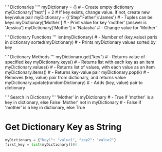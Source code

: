 ''' Dictionaries ''''
myDictionary = {} # - Create empty dictionary
myDictionary["text"]  = 2 # If key exists, change value. If not, create new key/value pair
myDictionary = {('Step''Father'):'James'} # - Tuples can be keys
myDictionary['Mother'] # - Print value for key 'mother' (answer is 'Jessica')
myDictionary['Mother'] = 'Natasha' # - Change value for 'Mother'

''' Dictionary Functions '''
len(myDictionary) # - Number of (key,value) paris in dictionary
sorted(myDictionary) # - Prints myDictionary values sorted by key

''' Dictionary Methods '''
myDictionary.get("key") # - Returns value of specified key 
myDictionary.keys() # - Returns list with each key as an item
myDictionary.values() # - Returns list of values, with each value as an item
myDictionary.items() # - Returns key-value pair
myDictionary.pop(k) # - Removes (key, value) pair from dictionary, and returns value
myDictionary.update(randomDictionary) # - Adds (key, value) pair to dictionary


''' Search in Dictionary '''
'Mother' in myDictionary # - True if 'mother' is a key in dictionary, else False
'Mother' not in myDictionary # - False if 'mother' is a key in dictionary, else True


# Get Dictionary Key as String

```python
myDictionary = {"key1": "value1", "key2": "value2"}
first_key = list(myDictionary)[0]
```
